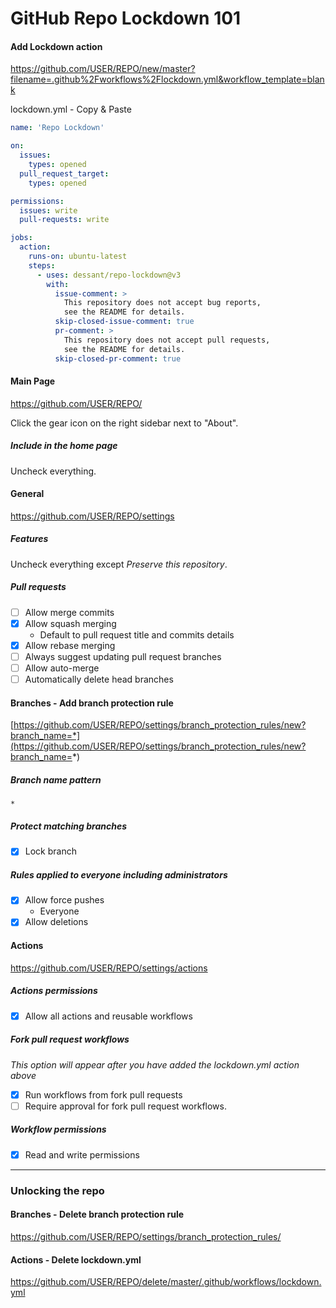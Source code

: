 # GitHub Repo Lockdown 101

#### Add Lockdown action
https://github.com/USER/REPO/new/master?filename=.github%2Fworkflows%2Flockdown.yml&workflow_template=blank

lockdown.yml - Copy &amp; Paste
```yml
name: 'Repo Lockdown'

on:
  issues:
    types: opened
  pull_request_target:
    types: opened

permissions:
  issues: write
  pull-requests: write

jobs:
  action:
    runs-on: ubuntu-latest
    steps:
      - uses: dessant/repo-lockdown@v3
        with:
          issue-comment: >
            This repository does not accept bug reports,
            see the README for details.
          skip-closed-issue-comment: true
          pr-comment: >
            This repository does not accept pull requests,
            see the README for details.
          skip-closed-pr-comment: true
```


#### Main Page
https://github.com/USER/REPO/  

Click the gear icon on the right sidebar next to "About".

##### Include in the home page
Uncheck everything.

#### General
https://github.com/USER/REPO/settings

##### Features
Uncheck everything except _Preserve this repository_.

##### Pull requests
- [ ] Allow merge commits
- [X] Allow squash merging
  * Default to pull request title and commits details
- [X] Allow rebase merging
- [ ] Always suggest updating pull request branches
- [ ] Allow auto-merge
- [ ] Automatically delete head branches

#### Branches - Add branch protection rule
[https://github.com/USER/REPO/settings/branch_protection_rules/new?branch_name=*](https://github.com/USER/REPO/settings/branch_protection_rules/new?branch_name=*)

##### Branch name pattern
`*`

##### Protect matching branches
- [X] Lock branch

##### Rules applied to everyone including administrators
- [X] Allow force pushes
  * Everyone
- [X] Allow deletions

#### Actions
https://github.com/USER/REPO/settings/actions

##### Actions permissions
- [X] Allow all actions and reusable workflows

##### Fork pull request workflows
_This option will appear after you have added the lockdown.yml action above_

- [X] Run workflows from fork pull requests
- [ ] Require approval for fork pull request workflows.

##### Workflow permissions
- [X] Read and write permissions

---

### Unlocking the repo
#### Branches - Delete branch protection rule
https://github.com/USER/REPO/settings/branch_protection_rules/

#### Actions - Delete lockdown.yml
https://github.com/USER/REPO/delete/master/.github/workflows/lockdown.yml

